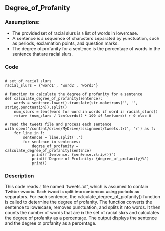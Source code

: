 ## Degree_of_Profanity

### Assumptions:

* The provided set of racial slurs is a list of words in lowercase.
* A sentence is a sequence of characters separated by punctuation, such as periods, exclamation points, and question marks.
* The degree of profanity for a sentence is the percentage of words in the sentence that are racial slurs.

### Code

```import string

# set of racial slurs
racial_slurs = {'word1', 'word2', 'word3'}

# function to calculate the degree of profanity for a sentence
def calculate_degree_of_profanity(sentence):
    words = sentence.lower().translate(str.maketrans('', '', string.punctuation)).split()
    num_slurs = len([word for word in words if word in racial_slurs])
    return (num_slurs / len(words)) * 100 if len(words) > 0 else 0

# read the tweets file and process each sentence
with open('/content/drive/MyDrive/assignment/tweets.txt', 'r') as f:
    for line in f:
        sentences = line.split('.')
        for sentence in sentences:
            degree_of_profanity = calculate_degree_of_profanity(sentence)
            print(f'Sentence: {sentence.strip()}')
            print(f'Degree of Profanity: {degree_of_profanity}%')
            print()
```

### Description

This code reads a file named 'tweets.txt', which is assumed to contain Twitter tweets. Each tweet is split into sentences using periods as separators. For each sentence, the calculate_degree_of_profanity() function is called to determine the degree of profanity. The function converts the sentence to lowercase, removes punctuation, and splits it into words. It then counts the number of words that are in the set of racial slurs and calculates the degree of profanity as a percentage. The output displays the sentence and the degree of profanity as a percentage.

